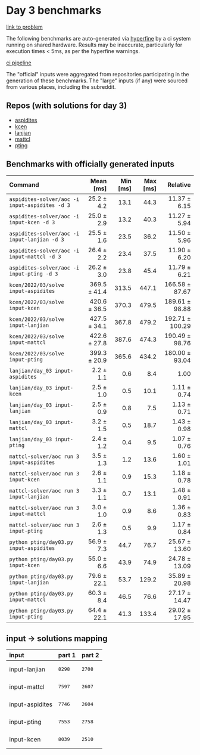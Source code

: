 # Day 3 benchmarks

[link to problem](http://adventofcode.com/2022/day/3)

The following benchmarks are auto-generated via [hyperfine](https://github.com/sharkdp/hyperfine) by a ci system running on shared hardware. Results may be inaccurate, particularly for execution times < 5ms, as per the hyperfine warnings.

[ci pipeline](http://ci.papercode.net:8080/teams/aoc2022/pipelines/aoc-compare-2022)

The "official" inputs were aggregated from repositories participating in the generation of these benchmarks. The "large" inputs (if any) were sourced from various places, including the subreddit.

## Repos (with solutions for day 3)


- [aspidites](https://github.com/aspidites/aoc2022)
- [kcen](https://github.com/kcen/AdventOfCode)
- [lanjian](https://github.com/LanJian/aoc-2022)
- [mattcl](https://github.com/mattcl/aoc2022)
- [pting](https://github.com/pting/aoc2022)

## Benchmarks with officially generated inputs
| Command | Mean [ms] | Min [ms] | Max [ms] | Relative |
|:---|---:|---:|---:|---:|
| `aspidites-solver/aoc -i input-aspidites -d 3` | 25.2 ± 4.2 | 13.1 | 44.3 | 11.37 ± 6.15 |
| `aspidites-solver/aoc -i input-kcen -d 3` | 25.0 ± 2.9 | 13.2 | 40.3 | 11.27 ± 5.94 |
| `aspidites-solver/aoc -i input-lanjian -d 3` | 25.5 ± 1.6 | 23.5 | 36.2 | 11.50 ± 5.96 |
| `aspidites-solver/aoc -i input-mattcl -d 3` | 26.4 ± 2.2 | 23.4 | 37.5 | 11.90 ± 6.20 |
| `aspidites-solver/aoc -i input-pting -d 3` | 26.2 ± 3.0 | 23.8 | 45.4 | 11.79 ± 6.21 |
| `kcen/2022/03/solve input-aspidites` | 369.5 ± 41.4 | 313.5 | 447.1 | 166.58 ± 87.67 |
| `kcen/2022/03/solve input-kcen` | 420.6 ± 36.5 | 370.3 | 479.5 | 189.61 ± 98.88 |
| `kcen/2022/03/solve input-lanjian` | 427.5 ± 34.1 | 367.8 | 479.2 | 192.71 ± 100.29 |
| `kcen/2022/03/solve input-mattcl` | 422.6 ± 27.8 | 387.6 | 474.3 | 190.49 ± 98.76 |
| `kcen/2022/03/solve input-pting` | 399.3 ± 20.9 | 365.6 | 434.2 | 180.00 ± 93.04 |
| `lanjian/day_03 input-aspidites` | 2.2 ± 1.1 | 0.6 | 8.4 | 1.00 |
| `lanjian/day_03 input-kcen` | 2.5 ± 1.0 | 0.5 | 10.1 | 1.11 ± 0.74 |
| `lanjian/day_03 input-lanjian` | 2.5 ± 0.9 | 0.8 | 7.5 | 1.13 ± 0.71 |
| `lanjian/day_03 input-mattcl` | 3.2 ± 1.5 | 0.5 | 18.7 | 1.43 ± 0.98 |
| `lanjian/day_03 input-pting` | 2.4 ± 1.2 | 0.4 | 9.5 | 1.07 ± 0.76 |
| `mattcl-solver/aoc run 3 input-aspidites` | 3.5 ± 1.3 | 1.2 | 13.6 | 1.60 ± 1.01 |
| `mattcl-solver/aoc run 3 input-kcen` | 2.6 ± 1.1 | 0.9 | 15.3 | 1.18 ± 0.78 |
| `mattcl-solver/aoc run 3 input-lanjian` | 3.3 ± 1.1 | 0.7 | 13.1 | 1.48 ± 0.91 |
| `mattcl-solver/aoc run 3 input-mattcl` | 3.0 ± 1.0 | 0.9 | 8.6 | 1.36 ± 0.83 |
| `mattcl-solver/aoc run 3 input-pting` | 2.6 ± 1.3 | 0.5 | 9.9 | 1.17 ± 0.84 |
| `python pting/day03.py input-aspidites` | 56.9 ± 7.3 | 44.7 | 76.7 | 25.67 ± 13.60 |
| `python pting/day03.py input-kcen` | 55.0 ± 6.6 | 43.9 | 74.9 | 24.78 ± 13.09 |
| `python pting/day03.py input-lanjian` | 79.6 ± 22.1 | 53.7 | 129.2 | 35.89 ± 20.98 |
| `python pting/day03.py input-mattcl` | 60.3 ± 8.4 | 46.5 | 76.6 | 27.17 ± 14.47 |
| `python pting/day03.py input-pting` | 64.4 ± 22.1 | 41.3 | 133.4 | 29.02 ± 17.95 |

## input -> solutions mapping
|input|part 1|part 2|
|:---|:---|:---|
|input-lanjian|<pre>8298</pre>|<pre>2708</pre>|
|input-mattcl|<pre>7597</pre>|<pre>2607</pre>|
|input-aspidites|<pre>7746</pre>|<pre>2604</pre>|
|input-pting|<pre>7553</pre>|<pre>2758</pre>|
|input-kcen|<pre>8039</pre>|<pre>2510</pre>|

